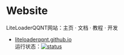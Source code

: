 # Website

LiteLoaderQQNT网站：主页 · 文档 · 教程 · 开发


- [liteloaderqqnt.github.io](https://liteloaderqqnt.github.io/)\
运行状态：[![status](https://status.mukapp.top/api/badge/9/status)](https://status.mukapp.top/status)
